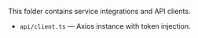 This folder contains service integrations and API clients.

- `api/client.ts` — Axios instance with token injection.
